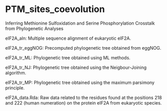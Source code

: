 # PTM_sites_coevolution
Inferring Methionine Sulfoxidation and Serine Phosphorylation Crosstalk from Phylogenetic Analyses

eIF2A_aln: Multiple sequence alignment of eukaryotic eIF2A.

eIF2A_tr_eggNOG: Precomputed phylogenetic tree obtained from eggNOG.

eIF2A_tr_ML: Phylogenetic tree obtained using ML methods.

eIF2A_tr_NJ: Phylogenetic tree obtained using the Neigbour-Joining algorithm.

eIF2A_tr_MP: Phylogenetic tree obtained using the maximum parsimony principle. 

eIF2A_data.Rda: Raw data related to the residues found at the positions 218 and 222 (human numeration) on the protein eIF2A from eukaryotic species.
